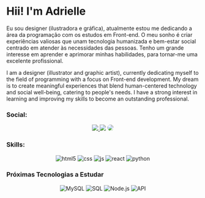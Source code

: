 # Hii! I'm Adrielle

Eu sou designer (ilustradora e gráfica), atualmente estou me dedicando a área da programação com os estudos em Front-end. O meu sonho é criar experiências valiosas que unam tecnologia humanizada e bem-estar social centrado em atender às necessidades das pessoas. Tenho um grande interesse em aprender e aprimorar minhas habilidades, para tornar-me uma excelente profissional.

I am a designer (illustrator and graphic artist), currently dedicating myself to the field of programming with a focus on Front-end development. My dream is to create meaningful experiences that blend human-centered technology and social well-being, catering to people's needs. I have a strong interest in learning and improving my skills to become an outstanding professional.

### Social:
<div align="center"> 
<a href="https://www.instagram.com/galaxia_artz/" target="_blank"><img src="https://img.shields.io/badge/-Instagram-%23E4405F?style=for-the-badge&logo=instagram&logoColor=white"</a>
<a href = "adrielle.dev@gmail.com"> <img src="https://img.shields.io/badge/-Gmail-%23333?style=for-the-badge&logo=gmail&logoColor=white" target="_blank"></a>
<a href="https://www.linkedin.com/in/ajcds/" target="_blank"><img src="https://img.shields.io/badge/-LinkedIn-%230077B5?style=for-the-badge&logo=linkedin&logoColor=white" style="border-radius: 30px" target="_blank"></a> 
 </div>

### Skills:
<div align="center">
 <img align="center" alt="html5" src="https://img.shields.io/badge/HTML5-E34F26?style=for-the-badge&logo=html5&logoColor=white" />
 <img align="center" alt="css" src="https://img.shields.io/badge/CSS3-1572B6?style=for-the-badge&logo=css3&logoColor=white" />
 <img align="center" alt="js" src="https://img.shields.io/badge/JavaScript-F7DF1E?style=for-the-badge&logo=javascript&logoColor=black" />
 <img align="center" alt="react" src="https://img.shields.io/badge/React-20232A?style=for-the-badge&logo=react&logoColor=61DAFB" />
 <img align="center" alt="python" src="https://img.shields.io/badge/Python-20232A?style=for-the-badge&logo=python&logoColor=61DAFB" />
 </div>
 
### Próximas Tecnologias a Estudar
<div align="center">
 <img align="center" alt="MySQL" src="https://img.shields.io/badge/MySQL-4479A1?style=for-the-badge&logo=mysql&logoColor=white" />
 <img align="center" alt="SQL" src="https://img.shields.io/badge/SQL-4479A1?style=for-the-badge&logo=sql&logoColor=white" />
 <img align="center" alt="Node.js" src="https://img.shields.io/badge/Node.js-68A063?style=for-the-badge&logo=node.js&logoColor=white" />
 <img align="center" alt="API" src="https://img.shields.io/badge/API-FF6F61?style=for-the-badge&logo=api&logoColor=white" />
</div>

